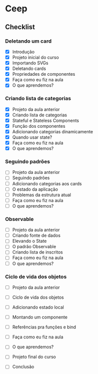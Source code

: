 # Ceep
## Checklist
### Deletando um card
- [x] Introdução
- [x] Projeto inicial do curso
- [x] Importando SVGs
- [x] Deletando cards
- [x] Propriedades de componentes
- [x] Faça como eu fiz na aula
- [x] O que aprendemos?

### Criando lista de categorias
- [x] Projeto da aula anterior
- [x] Criando lista de categorias
- [x] Stateful e Stateless Components
- [x] Função dos componentes
- [x] Adicionando categorias dinamicamente
- [x] Quando usar state?
- [x] Faça como eu fiz na aula
- [x] O que aprendemos?

### Seguindo padrões
- [ ] Projeto da aula anterior
- [ ] Seguindo padrões
- [ ] Adicionando categorias aos cards
- [ ] O estado da aplicação
- [ ] Problemas da estrutura atual
- [ ] Faça como eu fiz na aula
- [ ] O que aprendemos?

### Observable
- [ ] Projeto da aula anterior
- [ ] Criando fonte de dados
- [ ] Elevando o State
- [ ] O padrão Observable
- [ ] Criando lista de inscritos
- [ ] Faça como eu fiz na aula
- [ ] O que aprendemos?

### Ciclo de vida dos objetos
- [ ] Projeto da aula anterior
- [ ] Ciclo de vida dos objetos
- [ ] Adicionando estado local
- [ ] Montando um componente
- [ ] Referências pra funções e bind
- [ ] Faça como eu fiz na aula
- [ ] O que aprendemos?
- [ ] Projeto final do curso
- [ ] Conclusão

